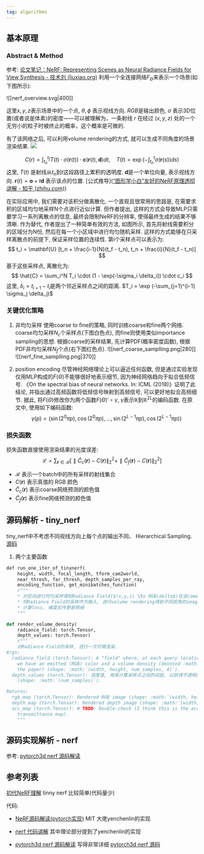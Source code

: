 ```yaml
---
tag: algorithms
---
```

## 基本原理

### Abstract & Method
参考: [论文笔记：NeRF: Representing Scenes as Neural Radiance Fields for View Synthesis - 技术刘 (liuxiao.org)](http://www.liuxiao.org/2021/11/%E8%AE%BA%E6%96%87%E7%AC%94%E8%AE%B0%EF%BC%9Anerf-representing-scenes-as-neural-radiance-fields-for-view-synthesis/)
利用一个全连接网络$F_\Theta$来表示一个场景(如下图所示):

![[nerf_overview.svg|400]]

这里$x,y,z$表示场景中的一个点, $\theta, \phi$ 表示视线方向. $RGB$是输出颜色, $\sigma$ 表示3D位置(或者说是体素)的密度——可以被理解为，一条射线 $r$ 在经过 $(x,y,z)$ 处的一个无穷小的粒子时被终止的概率，这个概率是可微的.

有了该网络之后, 可以利用volume rendering的方式, 就可以生成不同角度的场景渲染结果.
![](https://uploads-ssl.webflow.com/51e0d73d83d06baa7a00000f/5e700ef6067b43821ed52768_pipeline_website-01.png)

$$
C(r) = \int_{t_n}^{t_f} T(t) \cdot \sigma(\mathbf{r}(t)) \cdot \mathbf{c}(\mathbf{r}(t), \mathbf{d}) dt, \quad T(t) = \exp(-\int_{t_n}^t \sigma(\mathbf{r}(s)) ds)
$$
这里, $T(t)$ 是射线从$t_n$到$t$这段路径上累积的透明度. $\mathbf{d}$是一个单位向量, 表示视线方向. $\mathbf{r}(t) = \mathbf{o} + t\mathbf{d}$ 表示该点的位置. [公式推导]([“图形学小白”友好的NeRF原理透彻讲解 - 知乎 (zhihu.com)](https://zhuanlan.zhihu.com/p/574351707))

在实际应用中, 我们需要对该积分做离散化. 一个直观且很常用的思路是, 在需要求积的区域均匀地采样N个点进行近似计算. 但作者提出, 这样的方式会导致MLP只需要学习一系列离散点的信息, 最终会限制NeRF的分辨率, 使得最终生成的结果不够清晰. 作为替代, 作者提出了一种简单有效的方法, 如图所示, 首先将射线需要积分的区域分为N份, 然后在每一个小区域中进行均匀随机采样. 这样的方式能够在只采样离散点的前提下, 保证采样位置的连续性. 第i个采样点可以表示为:
$$
t_i = \mathbf{U} [t_n + \frac{i-1}{N}(t_f - t_n), t_n + \frac{i}{N}(t_f - t_n)]
$$
基于这些采样点, 离散化为:
$$
\hat{C} = \sum_i^N T_i \cdot (1 - \exp(-\sigma_i \delta_i)) \cdot c_i
$$
这里, $\delta_i = t_{i+1} - t_i$是两个邻近采样点之间的距离. $T_i = \exp (-\sum_{j=1}^{i-1} \sigma_j \delta_j)$

### 关键优化策略

1. 非均匀采样
	使用coarse to fine的策略, 同时训练coarse和fine两个网络. coarse均匀采样$N_c$个采样点(下图白色点), 而fine则使用类似importance sampling的思想. 根据coarse的采样结果, 先计算PDF(概率密度函数), 根据PDF非均匀采样$N_f$个点(右下图红色点).
	![[nerf_coarse_samplling.png|280]] ![[nerf_fine_samplling.png|370]]
	
2. position encoding
	尽管神经网络理论上可以逼近任何函数, 但是通过实验发现仅用MLP构成的$F(\Theta)$不能够很好地表示细节, 因为神经网络趋向于拟合低频信号. 《On the spectral bias of neural networks. In: ICML (2018)》证明了此结论, 并指出通过高频函数将低频信号映射到高频信号, 可以更好地拟合高频细节. 据此, 将$F(\Theta)$修改你为两个函数$F(\Theta)' \circ \gamma$, $\gamma$表示$\mathbb{R}$到$\mathbb{R}^{2L}$的编码函数. 在原文中, 使用如下编码函数:
	$$
	\gamma(p) = (\sin(2^0\pi p), \cos(2^0\pi p), ... , \sin(2^{L-1}\pi p), \cos(2^{L-1}\pi p)) 
	$$
### 损失函数
损失函数直接使用渲染结果的光度误差:
$$
\mathcal{L}=\sum_{\mathbf{r}\in\mathcal{R}}\left[\parallel\hat{C}_{c}(\mathbf{r})-C(\mathbf{r})\parallel_{2}^{2}+\parallel\hat{C}_{f}(\mathbf{r})-C(\mathbf{r})\parallel_{2}^{2}\right]
$$
* $\mathcal{R}$ 表示一个batch中的所有采样的射线集合
* $C(\mathbf{r})$ 表示真值的 RGB 颜色
* $\hat{C}_c(\mathbf{r})$ 表示coarse网络预测的颜色值
* $\hat{C}_f(\mathbf{r})$ 表示fine网络预测的颜色值

## 源码解析 - tiny_nerf
tiny_nerf中不考虑不同视线方向上每个点的输出不同、 Hierarchical Sampling. [源码](https://colab.research.google.com/drive/1fd-iAvRFXEe5ao_DNbH1Ki_BFuDRy7lw#scrollTo=wtXqR_0nOyGV)

1. 两个主要函数
```python
def run_one_iter_of_tinynerf(
	height, width, focal_length, tform_cam2world,
	near_thresh, far_thresh, depth_samples_per_ray,
	encoding_function, get_minibatches_function)
	r"""
	* 对空间进行均匀采样得到Radiance Field($(x,y,z) \to RGB\delta$)在该camera下的采样.
	* 将Radiance Field的采样作为输入, 进行volume rendering得到不同视角的image
	* 计算loss, 梯度反传更新网络
	"""
```
```python
def render_volume_density(
    radiance_field: torch.Tensor,
    depth_values: torch.Tensor)
    r"""
    对Radiance Field的采样, 进行一次可微渲染. 
Args:
  radiance_field (torch.Tensor): A "field" where, at each query location (X, Y, Z),
    we have an emitted (RGB) color and a volume density (denoted :math:`\sigma` in
    the paper) (shape: :math:`(width, height, num_samples, 4)`).
  depth_values (torch.Tensor): 深度值, 用来计算采样点之间的间距, 以获得不透明度
    (shape: :math:`(num_samples)`).

Returns:
  rgb_map (torch.Tensor): Rendered RGB image (shape: :math:`(width, height, 3)`).
  depth_map (torch.Tensor): Rendered depth image (shape: :math:`(width, height)`).
  acc_map (torch.Tensor): # TODO: Double-check (I think this is the accumulated
    transmittance map).
    """
```
## 源码实现解析 - nerf
参考: [pytorch3d nerf 源码解读](https://blog.csdn.net/g11d111/article/details/118959540)


## 参考列表

[初代NeRF理解](https://zhuanlan.zhihu.com/p/386127288)
	tinny nerf 比较简单(代码量少)

代码:

* [NeRF源码解读(pytorch实现)](https://zhuanlan.zhihu.com/p/598464999)
	MIT 大佬yenchenlin的实现

* [nerf 代码讲解](https://zhuanlan.zhihu.com/p/518655858)
	其中理论部分提到了yenchenlin的实现

* [pytorch3d nerf 源码解读](https://blog.csdn.net/g11d111/article/details/118959540)
	写得非常详细
	[pytorch3d nerf 源码](https://github.com/facebookresearch/pytorch3d/tree/main/projects/nerf)


